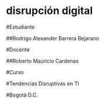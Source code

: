 # disrupción digital


#Estudiante

##Rodrigo Alexander Barrera Bejarano

#Docente

##Roberto Mauricio Cardenas

#Curso

#Tendencias Disruptivas en TI

#Bogotá D.C.